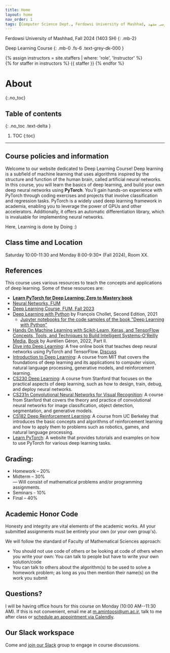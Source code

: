 ```yaml
---
title: Home
layout: home
nav_order: 1
tags: [Computer Science Dept., Ferdowsi University of Mashhad, علوم کامپیوتر دانشگاه فردوسی مشهد]
---
```



Ferdowsi University of Mashhad, Fall 2024 (1403 SH)
{: .mb-2}

Deep Learning Course
{: .mb-0 .fs-6 .text-grey-dk-000 }


<div>
{% assign instructors = site.staffers | where: 'role', 'Instructor' %}
  <div class="role">
    {% for staffer in instructors %}
    {{ staffer }}
    {% endfor %}
  </div>
</div>

# About
{:.no_toc}

## Table of contents
{: .no_toc .text-delta }

1. TOC
{:toc}

---

## Course policies and information


Welcome to our website dedicated to Deep Learning Course! 
Deep learning is a subfield of machine learning that uses algorithms inspired by the structure and function of the human brain, called artificial neural networks. In this course, you will learn the basics of deep learning, and build your own deep neural networks using **PyTorch**.  You’ll gain hands-on experience with PyTorch through coding exercises and projects that involve classification and regression tasks. PyTorch is a widely used deep learning framework in academia, enabling you to leverage the power of GPUs and other accelerators. Additionally, it offers an automatic differentiation library, which is invaluable for implementing neural networks.

Here, Learning is done by Doing :)


## Class time and Location

Saturday 10:00-11:30 and Monday 8:00-9:30* (Fall 2024), Room XX.


## References

This course uses various resources to teach the concepts and applications of deep learning. Some of these resources are:

- [**Learn PyTorch for Deep Learning: Zero to Mastery book**](https://www.learnpytorch.io/)
- [Neural Networks, FUM](https://fum-cs.github.io/neural-networks)
- [Deep Learning Course, FUM, Fall 2023](https://fum-cs.github.io/dl)
- [Deep Learning with Python](https://www.manning.com/books/deep-learning-with-python-second-edition)
   by François Chollet, Second Edition, 2021
   * [Jupyter notebooks for the code samples of the book "Deep Learning with Python"](https://github.com/fchollet/deep-learning-with-python-notebooks)
- [Hands On Machine Learning with Scikit-Learn, Keras, and TensorFlow Concepts, Tools, and Techniques to Build Intelligent Systems-O'Reilly Media](https://www.oreilly.com/library/view/hands-on-machine-learning/9781492032632/), [Book](https://cloudflare-ipfs.com/ipfs/bafykbzaceae4tae6nlan27vd2g2df7mtkp7ikzs4bhywu4c7awmy6fhj2fk4w?filename=Aur%C3%A9lien%20G%C3%A9ron%20-%20Hands-On%20Machine%20Learning%20with%20Scikit-Learn%2C%20Keras%2C%20and%20TensorFlow_%20Concepts%2C%20Tools%2C%20and%20Techniques%20to%20Build%20Intelligent%20Systems-O%27Reilly%20Media%20%282022%29.pdf) by Aurélien Géron, 2022, Part II.
- [Dive into Deep Learning](https://d2l.ai/): A free online book that teaches deep neural networks using PyTorch and TensorFlow. [Discuss](https://discuss.d2l.ai/)
- [Introduction to Deep Learning](http://introtodeeplearning.com/): A course from MIT that covers the foundations of deep learning and its applications to computer vision, natural language processing, generative models, and reinforcement learning.
- [CS230 Deep Learning](https://cs230.stanford.edu/): A course from Stanford that focuses on the practical aspects of deep learning, such as how to design, train, debug, and deploy neural networks.
- [CS231n Convolutional Neural Networks for Visual Recognition](http://cs231n.stanford.edu/): A course from Stanford that covers the theory and practice of convolutional neural networks for image classification, object detection, segmentation, and generative models.
- [CS182 Deep Reinforcement Learning](https://inst.eecs.berkeley.edu/~cs182/sp23/): A course from UC Berkeley that introduces the basic concepts and algorithms of reinforcement learning and how to apply them to problems such as robotics, games, and natural language processing.
- [Learn PyTorch](https://www.learnpytorch.io/): A website that provides tutorials and examples on how to use PyTorch for various deep learning tasks.

## Grading:
* Homework – 20% <br>
* Midterm – 30% <br>
— Will consist of mathematical problems and/or programming assignments.
* Seminars - 10%
* Final – 40%

## Academic Honor Code
Honesty and integrity are vital elements of the academic works. All your submitted assignments must be entirely your own (or your own group's).

We will follow the standard of Faculty of Mathematical Sciences approach: 
* You should not use code of others or be looking at code of others when you write your own: You can talk to people but have to write your own solution/code
*  You can talk to others about the algorithm(s) to be used to solve a homework problem; as long as you then mention their name(s) on the work you submit

## Questions?
I will be having office hours for this course on Monday (10:00 AM--11:30 AM). If this is not convenient, email me at m.amintoosi@um.ac.ir, talk to me after class or [schedule an appointment via Calendly](https://calendly.com/m-amintoosi/30min).

## Our Slack workspace
Come and [join our Slack](https://join.slack.com/t/fum-cs/shared_invite/zt-1zntzuw2t-JOWbsyQdGASNz~40AhWy_Q) group to engage in course discussions.
